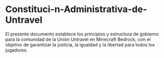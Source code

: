 # Constituci-n-Administrativa-de-Untravel
El presente documento establece los principios y estructura de gobierno para la comunidad de la Unión Untravel en Minecraft Bedrock, con el objetivo de garantizar la justicia, la igualdad y la libertad para todos los jugadores.
